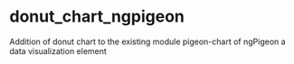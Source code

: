 # donut_chart_ngpigeon
Addition of donut chart to the existing module pigeon-chart of ngPigeon a data visualization element
